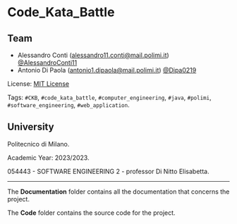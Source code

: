 # Code_Kata_Battle


## Team
 - Alessandro Conti (alessandro11.conti@mail.polimi.it) [@AlessandroConti11](https://github.com/AlessandroConti11)
 - Antonio Di Paola (antonio1.dipaola@mail.polimi.it) [@Dipa0219](https://github.com/Dipa0219)

License: [MIT License](https://github.com/AlessandroConti11/Code_Kata_Battle/blob/main/LICENSE)

Tags: `#CKB`, `#code_kata_battle`, `#computer_engineering`, `#java`, `#polimi`, `#software_engineering`, `#web_application`.


## University

Politecnico di Milano.

Academic Year: 2023/2023.

054443 - SOFTWARE ENGINEERING 2 - professor Di Nitto Elisabetta.


---

The __Documentation__ folder contains all the documentation that concerns the project.

The __Code__ folder contains the source code for the project.